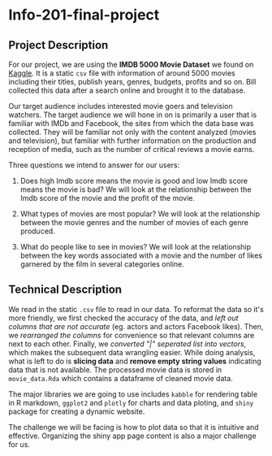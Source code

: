 # Info-201-final-project

## Project Description

For our project, we are using the **IMDB 5000 Movie Dataset** we found on [Kaggle](https://www.kaggle.com). It is a static `csv` file with information of around 5000 movies including their titles, publish years, genres, budgets, profits and so on. Bill collected this data after a search online and brought it to the database.

Our target audience includes interested movie goers and television watchers. The target audience we will hone in on is primarily a user that is familiar with IMDb and Facebook, the sites from which the data base was collected. They will be familiar not only with the content analyzed (movies and television), but familiar with further information on the production and reception of media, such as the number of critical reviews a movie earns.

Three questions we intend to answer for our users:

1) Does high Imdb score means the movie is good and low Imdb score means the movie is bad? We will look at the relationship between the Imdb score of the movie and the profit of the movie.

2) What types of movies are most popular? We will look at the relationship between the movie genres and the number of movies of each genre produced. 

3) What do people like to see in movies? We will look at the relationship between the key words associated with a movie and the number of likes garnered by the film in several categories online.



## Technical Description

We read in the static `.csv` file to read in our data. To reformat the data so it's more friendly, we first checked the accuracy of the data, and *left out columns that are not accurate* (eg. actors and actors Facebook likes). Then, we *rearranged the columns* for convenience so that relevant columns are next to each other. Finally, we *converted "|" seperated list into vectors*, which makes the subsequent data wrangling easier. While doing analysis, what is left to do is **slicing data** and **remove empty string values** indicating data that is not available. The processed movie data is stored in `movie_data.Rda` which contains a dataframe of cleaned movie data.

The major libraries we are going to use includes `kabble` for rendering table in R markdown, `ggplot2` and `plotly` for charts and data ploting, and `shiny` package for creating a dynamic website.

The challenge we will be facing is how to plot data so that it is intuitive and effective. Organizing the shiny app page content is also a major challenge for us.
